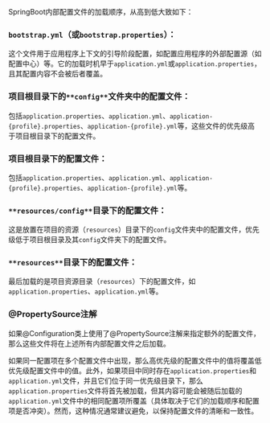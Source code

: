 SpringBoot内部配置文件的加载顺序，从高到低大致如下：
### `bootstrap.yml`（或`bootstrap.properties`）：
这个文件用于应用程序上下文的引导阶段配置，如配置应用程序的外部配置源（如配置中心）等。它的加载时机早于`application.yml`或`application.properties`，且其配置内容不会被后者覆盖。
### 项目根目录下的`**config**`文件夹中的配置文件：
包括`application.properties`、`application.yml`、`application-{profile}.properties`、`application-{profile}.yml`等，这些文件的优先级高于项目根目录下的配置文件。
### 项目根目录下的配置文件：
包括`application.properties`、`application.yml`、`application-{profile}.properties`、`application-{profile}.yml`等。
### `**resources/config**`目录下的配置文件：
这是放置在项目的资源（`resources`）目录下的`config`文件夹中的配置文件，优先级低于项目根目录及其`config`文件夹下的配置文件。
### `**resources**`目录下的配置文件：
最后加载的是项目资源目录（`resources`）下的配置文件，如`application.properties`、`application.yml`等。
### @PropertySource注解
如果@Configuration类上使用了@PropertySource注解来指定额外的配置文件，那么这些文件将在上述所有内部配置文件之后加载。

如果同一配置项在多个配置文件中出现，那么高优先级的配置文件中的值将覆盖低优先级配置文件中的值。此外，如果项目中同时存在`application.properties`和`application.yml`文件，并且它们位于同一优先级目录下，那么`application.properties`文件将首先被加载，但其内容可能会被随后加载的`application.yml`文件中的相同配置项所覆盖（具体取决于它们的加载顺序和配置项是否冲突）。然而，这种情况通常建议避免，以保持配置文件的清晰和一致性。
